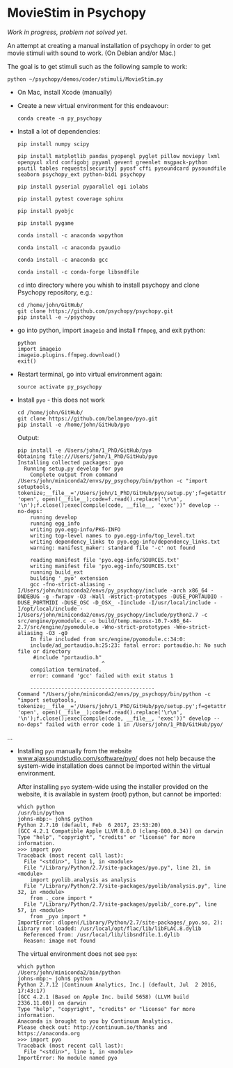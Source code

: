# MovieStim in Psychopy

*Work in progress, problem not solved yet.*

An attempt at creating a manual installation of psychopy in order to get
movie stimuli with sound to work. (On Debian and/or Mac.)

The goal is to get stimuli such as the following sample to work:
```
python ~/psychopy/demos/coder/stimuli/MovieStim.py
```

* On Mac, install Xcode (manually)

* Create a new virtual environment for this endeavour:
  ```
  conda create -n py_psychopy
  ```

* Install a lot of dependencies:
  ```
  pip install numpy scipy

  pip install matplotlib pandas pyopengl pyglet pillow moviepy lxml openpyxl xlrd configobj pyyaml gevent greenlet msgpack-python psutil tables requests[security] pyosf cffi pysoundcard pysoundfile seaborn psychopy_ext python-bidi psychopy

  pip install pyserial pyparallel egi iolabs

  pip install pytest coverage sphinx

  pip install pyobjc

  pip install pygame

  conda install -c anaconda wxpython

  conda install -c anaconda pyaudio

  conda install -c anaconda gcc

  conda install -c conda-forge libsndfile
  ```

  `cd` into directory where you whish to install psychopy and clone Psychopy
  repository, e.g.:
  ```
  cd /home/john/GitHub/
  git clone https://github.com/psychopy/psychopy.git
  pip install -e ~/psychopy
  ```

* go into python, import `imageio` and install `ffmpeg`, and exit python:
  ```
  python
  import imageio
  imageio.plugins.ffmpeg.download()
  exit()
  ```

* Restart terminal, go into virtual environment again:
  ```
  source activate py_psychopy
  ```

* Install `pyo` - this does not work
  ```
  cd /home/john/GitHub/
  git clone https://github.com/belangeo/pyo.git
  pip install -e /home/john/GitHub/pyo
  ```
  Output:
  ```
  pip install -e /Users/john/1_PhD/GitHub/pyo
  Obtaining file:///Users/john/1_PhD/GitHub/pyo
  Installing collected packages: pyo
    Running setup.py develop for pyo
      Complete output from command /Users/john/miniconda2/envs/py_psychopy/bin/python -c "import setuptools, tokenize;__file__='/Users/john/1_PhD/GitHub/pyo/setup.py';f=getattr(tokenize, 'open', open)(__file__);code=f.read().replace('\r\n', '\n');f.close();exec(compile(code, __file__, 'exec'))" develop --no-deps:
      running develop
      running egg_info
      writing pyo.egg-info/PKG-INFO
      writing top-level names to pyo.egg-info/top_level.txt
      writing dependency_links to pyo.egg-info/dependency_links.txt
      warning: manifest_maker: standard file '-c' not found

      reading manifest file 'pyo.egg-info/SOURCES.txt'
      writing manifest file 'pyo.egg-info/SOURCES.txt'
      running build_ext
      building '_pyo' extension
      gcc -fno-strict-aliasing -I/Users/john/miniconda2/envs/py_psychopy/include -arch x86_64 -DNDEBUG -g -fwrapv -O3 -Wall -Wstrict-prototypes -DUSE_PORTAUDIO -DUSE_PORTMIDI -DUSE_OSC -D_OSX_ -Iinclude -I/usr/local/include -I/opt/local/include -I/Users/john/miniconda2/envs/py_psychopy/include/python2.7 -c src/engine/pyomodule.c -o build/temp.macosx-10.7-x86_64-2.7/src/engine/pyomodule.o -Wno-strict-prototypes -Wno-strict-aliasing -O3 -g0
      In file included from src/engine/pyomodule.c:34:0:
      include/ad_portaudio.h:25:23: fatal error: portaudio.h: No such file or directory
       #include "portaudio.h"
                             ^
      compilation terminated.
      error: command 'gcc' failed with exit status 1

      ----------------------------------------
  Command "/Users/john/miniconda2/envs/py_psychopy/bin/python -c "import setuptools, tokenize;__file__='/Users/john/1_PhD/GitHub/pyo/setup.py';f=getattr(tokenize, 'open', open)(__file__);code=f.read().replace('\r\n', '\n');f.close();exec(compile(code, __file__, 'exec'))" develop --no-deps" failed with error code 1 in /Users/john/1_PhD/GitHub/pyo/
  ```

...

* Installing `pyo` manually from the website
  www.ajaxsoundstudio.com/software/pyo/ does not help because the system-wide
  installation does cannot be imported within the virtual environment.

  After installing `pyo` system-wide using the installer provided on the
  website, it is available in system (root) python, but cannot be imported:
  ```
  which python
  /usr/bin/python
  johns-mbp:~ john$ python
  Python 2.7.10 (default, Feb  6 2017, 23:53:20)
  [GCC 4.2.1 Compatible Apple LLVM 8.0.0 (clang-800.0.34)] on darwin
  Type "help", "copyright", "credits" or "license" for more information.
  >>> import pyo
  Traceback (most recent call last):
    File "<stdin>", line 1, in <module>
    File "/Library/Python/2.7/site-packages/pyo.py", line 21, in <module>
      import pyolib.analysis as analysis
    File "/Library/Python/2.7/site-packages/pyolib/analysis.py", line 32, in <module>
      from ._core import *
    File "/Library/Python/2.7/site-packages/pyolib/_core.py", line 57, in <module>
      from _pyo import *
  ImportError: dlopen(/Library/Python/2.7/site-packages/_pyo.so, 2): Library not loaded: /usr/local/opt/flac/lib/libFLAC.8.dylib
    Referenced from: /usr/local/lib/libsndfile.1.dylib
    Reason: image not found
  ```

  The virtual environment does not see `pyo`:
  ```
  which python
  /Users/john/miniconda2/bin/python
  johns-mbp:~ john$ python
  Python 2.7.12 |Continuum Analytics, Inc.| (default, Jul  2 2016, 17:43:17)
  [GCC 4.2.1 (Based on Apple Inc. build 5658) (LLVM build 2336.11.00)] on darwin
  Type "help", "copyright", "credits" or "license" for more information.
  Anaconda is brought to you by Continuum Analytics.
  Please check out: http://continuum.io/thanks and https://anaconda.org
  >>> import pyo
  Traceback (most recent call last):
    File "<stdin>", line 1, in <module>
  ImportError: No module named pyo
  ```
